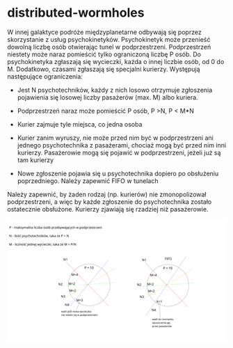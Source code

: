 # distributed-wormholes

W innej galaktyce podróże międzyplanetarne odbywają się poprzez skorzystanie z usług psychokinetyków. Psychokinetyk może przenieść dowolną liczbę osób otwierając tunel w podprzestrzeni. Podprzestrzeń niestety może naraz pomieścić tylko ograniczoną liczbę P osób. Do psychokinetyka zgłaszają się wycieczki, każda o innej liczbie osób, od 0 do M. Dodatkowo, czasami zgłaszają się specjalni kurierzy. Występują następujące ograniczenia:

- Jest N psychotechników, każdy z nich losowo otrzymuje zgłoszenia pojawienia się losowej liczby pasażerów (max. M) albo kuriera.
 
- Podprzestrzeń naraz może pomieścić P osób, P >N, P < M*N
    
- Kurier zajmuje tyle miejsca, co jedna osoba

- Kurier zanim wyruszy, nie może przed nim być w podprzestrzeni ani jednego psychotechnika z pasażerami, chociaż mogą być przed nim inni kurierzy. Pasażerowie mogą się pojawić w podprzestrzeni, jeżeli już są tam kurierzy

- Nowe zgłoszenie pojawia się u psychotechnika dopiero po obsłużeniu poprzedniego. Należy zapewnić FIFO w tunelach

Należy zapewnić, by żaden rodzaj (np. kurierów) nie zmonopolizował podprzestrzeni, a więc by każde zgłoszenie do psychotechnika zostało ostatecznie obsłużone. Kurierzy zjawiają się rzadziej niż pasażerowie.

![](./concept.png) 

